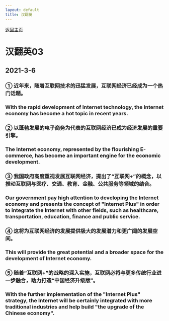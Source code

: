 ```yaml
---
layout: default
title: 汉翻英
---
```


[返回主页](index.html)

# 汉翻英03

## 2021-3-6

### ① 近年来，随着互联网技术的迅猛发展，互联网经济已经成为一个热门话题。
### With the rapid development of Internet technology, the Internet economy has become a hot topic in recent years.

### ② 以蓬勃发展的电子商务为代表的互联网经济已成为经济发展的重要引擎。
### The Internet economy, represented by the flourishing E-commerce, has become an important engine for the economic development.

### ③ 我国政府高度重视发展互联网经济，提出了“互联网+”的概念，以推动互联网与医疗、交通、教育、金融、公共服务等领域的结合。
### Our government pay high attention to developing the Internet economy and presents the concept of "Internet Plus" in order to integrate the Internet with other fields, such as healthcare, transportation, education, finance and public service.

### ④ 这将为互联网经济的发展提供极大的发展潜力和更广阔的发展空间。
### This will provide the great potential and a broader space for the development of Internet economy.

### ⑤ 随着“互联网+”的战略的深入实施，互联网必将与更多传统行业进一步融合，助力打造“中国经济升级版”。
### With the further implementation of the "Internet Plus" strategy, the Internet will be certainly integrated with more traditional industries and help build "the upgrade of the Chinese economy".


